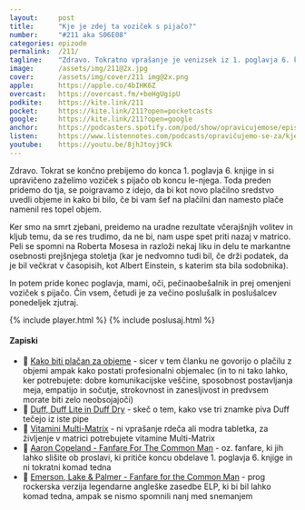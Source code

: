 ```yaml
---
layout: 	post
title:  	"Kje je zdej ta voziček s pijačo?"
number: 	"#211 aka S06E08"
categories:	epizode
permalink:	/211/
tagline: 	"Zdravo. Tokratno vprašanje je venizsek iz 1. poglavja 6. knjige, dobeseden citat, in napeljuje, da nam je tokrat le uspelo obdelati 1. poglavje. Fanfare! 🎺"
image:		/assets/img/211@2x.jpg
cover:		/assets/img/cover/211 img@2x.png
apple:		https://apple.co/4bIHK6Z
overcast:	https://overcast.fm/+beHgUgipU
podkite:	https://kite.link/211
pocket:		https://kite.link/211?open=pocketcasts
google:		https://kite.link/211?open=google
anchor:		https://podcasters.spotify.com/pod/show/opravicujemose/episodes/Kje-je-zdej-ta-voziek-s-pijao-e2kmfvq
listen:		https://www.listennotes.com/podcasts/opravičujemo-se-za/kje-je-zdej-ta-voziček-s-0d5zjHUvb6u/embed/
youtube:	https://youtu.be/8jhJtoyj9Ck
---
```


Zdravo. Tokrat se končno prebijemo do konca 1. poglavja 6. knjige in si upravičeno zaželimo voziček s pijačo ob koncu le-njega. Toda preden pridemo do tja, se poigravamo z idejo, da bi kot novo plačilno sredstvo uvedli objeme in kako bi bilo, če bi vam šef na plačilni dan namesto plače namenil res topel objem. 

Ker smo na smrt zjebani, preidemo na uradne rezultate včerajšnjih volitev in kljub temu, da se res trudimo, da ne bi, nam uspe spet priti nazaj v matrico. Peli se spomni na Roberta Mosesa in razloži nekaj liku in delu te markantne osebnosti prejšnjega stoletja (kar je nedvomno tudi bil, če drži podatek, da je bil večkrat v časopisih, kot Albert Einstein, s katerim sta bila sodobnika). 

In potem pride konec poglavja, mami, oči, pečinaobešalnik in prej omenjeni voziček s pijačo. Čin vsem, četudi je za večino poslušalk in poslušalcev ponedeljek zjutraj. 

{% include player.html %}
{% include poslusaj.html %}

<!--break-->

#### Zapiski

- 🤗 [Kako biti plačan za objeme](https://thesavvysloth.com/get-paid-to-cuddle/) - sicer v tem članku ne govorijo o plačilu z objemi ampak kako postati profesionalni objemalec (in to ni tako lahko, ker potrebujete: dobre komunikacijske veščine, sposobnost postavljanja meja, empatijo in sočutje, strokovnost in zanesljivost in predvsem morate biti zelo neobsojajoči) 
- 🍻 [Duff, Duff Lite in Duff Dry](https://www.youtube.com/watch?v=DbOckHiVXZc) - skeč o tem, kako vse tri znamke piva Duff tečejo iz iste pipe 
- 💊 [Vitamini Multi-Matrix](https://cytomatrix.ca/products/multi-matrix/) - ni vprašanje rdeča ali modra tabletka, za življenje v matrici potrebujete vitamine Multi-Matrix 
- 📯 [Aaron Copeland - Fanfare For The Common Man](https://www.youtube.com/watch?v=pgj7_DmgDqs) - oz. fanfare, ki jih lahko slišite ob proslavi, ki pritiče koncu obdelave 1. poglavja 6. knjige in ni tokratni komad tedna 
- 🥁 [Emerson, Lake & Palmer - Fanfare for the Common Man](https://www.youtube.com/watch?v=nL_Yt8NpoP0) - prog rockerska verzija legendarne angleške zasedbe ELP, ki bi bil lahko komad tedna, ampak se nismo spomnili nanj med snemanjem